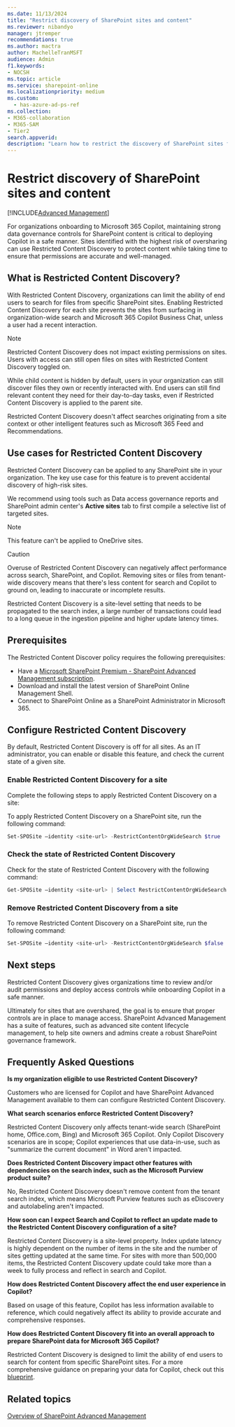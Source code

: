 ```yaml
---
ms.date: 11/13/2024
title: "Restrict discovery of SharePoint sites and content"
ms.reviewer: nibandyo
manager: jtremper
recommendations: true 
ms.author: mactra
author: MachelleTranMSFT
audience: Admin
f1.keywords: 
- NOCSH 
ms.topic: article
ms.service: sharepoint-online
ms.localizationpriority: medium
ms.custom:
  - has-azure-ad-ps-ref
ms.collection: 
- M365-collaboration
- M365-SAM
- Tier2
search.appverid:
description: "Learn how to restrict the discovery of SharePoint sites from Microsoft 365 Copilot Business Chat and tenant-wide search."
---
```


# Restrict discovery of SharePoint sites and content

[!INCLUDE[Advanced Management](includes/advanced-management.md)]

For organizations onboarding to Microsoft 365 Copilot, maintaining strong data governance controls for SharePoint content is critical to deploying Copilot in a safe manner. Sites identified with the highest risk of oversharing can use Restricted Content Discovery to protect content while taking time to ensure that permissions are accurate and well-managed.

## What is Restricted Content Discovery?

With Restricted Content Discovery, organizations can limit the ability of end users to search for files from specific SharePoint sites. Enabling Restricted Content Discovery for each site prevents the sites from surfacing in organization-wide search and Microsoft 365 Copilot Business Chat, unless a user had a recent interaction.  

> [!NOTE]
> Restricted Content Discovery does not impact existing permissions on sites. Users with access can still open files on sites with Restricted Content Discovery toggled on.

While child content is hidden by default, users in your organization can still discover files they own or recently interacted with. End users can still find relevant content they need for their day-to-day tasks, even if Restricted Content Discovery is applied to the parent site.

Restricted Content Discovery doesn't affect searches originating from a site context or other intelligent features such as Microsoft 365 Feed and Recommendations.

## Use cases for Restricted Content Discovery

Restricted Content Discovery can be applied to any SharePoint site in your organization. The key use case for this feature is to prevent accidental discovery of high-risk sites.

We recommend using tools such as Data access governance reports and SharePoint admin center's **Active sites** tab to first compile a selective list of targeted sites.

> [!NOTE]
> This feature can't be applied to OneDrive sites.

> [!CAUTION]
> Overuse of Restricted Content Discovery can negatively affect performance across search, SharePoint, and Copilot. Removing sites or files from tenant-wide discovery means that there's less content for search and Copilot to ground on, leading to inaccurate or incomplete results.

Restricted Content Discovery is a site-level setting that needs to be propagated to the search index, a large number of transactions could lead to a long queue in the ingestion pipeline and higher update latency times.

## Prerequisites

The Restricted Content Discover policy requires the following prerequisites:

- Have a [Microsoft SharePoint Premium - SharePoint Advanced Management subscription](advanced-management.md).
- Download and install the latest version of SharePoint Online Management Shell.
- Connect to SharePoint Online as a SharePoint Administrator in Microsoft 365.

## Configure Restricted Content Discovery

By default, Restricted Content Discovery is off for all sites. As an IT administrator, you can enable or disable this feature, and check the current state of a given site.

### Enable Restricted Content Discovery for a site

Complete the following steps to apply Restricted Content Discovery on a site:

To apply Restricted Content Discovery on a SharePoint site, run the following command:

```powershell
Set-SPOSite –identity <site-url> -RestrictContentOrgWideSearch $true
```

### Check the state of Restricted Content Discovery

Check for the state of Restricted Content Discovery with the following command:

```powershell
Get-SPOSite –identity <site-url> | Select RestrictContentOrgWideSearch
```

### Remove Restricted Content Discovery from a site

To remove Restricted Content Discovery on a SharePoint site, run the following command:

```powershell
Set-SPOSite –identity <site-url> -RestrictContentOrgWideSearch $false
```

## Next steps

Restricted Content Discovery gives organizations time to review and/or audit permissions and deploy access controls while onboarding Copilot in a safe manner.

Ultimately for sites that are overshared, the goal is to ensure that proper controls are in place to manage access. SharePoint Advanced Management has a suite of features, such as advanced site content lifecycle management, to help site owners and admins create a robust SharePoint governance framework.

## Frequently Asked Questions

**Is my organization eligible to use Restricted Content Discovery?**

Customers who are licensed for Copilot and have SharePoint Advanced Management available to them can configure Restricted Content Discovery.

**What search scenarios enforce Restricted Content Discovery?**

Restricted Content Discovery only affects tenant-wide search (SharePoint home, Office.com, Bing) and Microsoft 365 Copilot. Only Copilot Discovery scenarios are in scope; Copilot experiences that use data-in-use, such as "summarize the current document" in Word aren't impacted.  

**Does Restricted Content Discovery impact other features with dependencies on the search index, such as the Microsoft Purview product suite?**

No, Restricted Content Discovery doesn't remove content from the tenant search index, which means Microsoft Purview features such as eDiscovery and autolabeling aren't impacted.

**How soon can I expect Search and Copilot to reflect an update made to the Restricted Content Discovery configuration of a site?**

Restricted Content Discovery is a site-level property. Index update latency is highly dependent on the number of items in the site and the number of sites getting updated at the same time. For sites with more than 500,000 items, the Restricted Content Discovery update could take more than a week to fully process and reflect in search and Copilot.

**How does Restricted Content Discovery affect the end user experience in Copilot?**

Based on usage of this feature, Copilot has less information available to reference, which could negatively affect its ability to provide accurate and comprehensive responses.

**How does Restricted Content Discovery fit into an overall approach to prepare SharePoint data for Microsoft 365 Copilot?**

Restricted Content Discovery is designed to limit the ability of end users to search for content from specific SharePoint sites. For a more comprehensive guidance on preparing your data for Copilot, check out this [blueprint](https://aka.ms/Copilot/OversharingBlueprintLearn).

## Related topics

[Overview of SharePoint Advanced Management](advanced-management.md)
